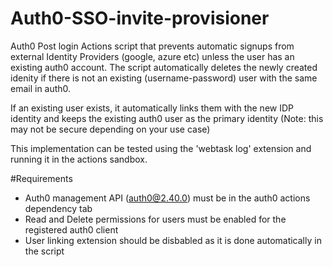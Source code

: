 # Auth0-SSO-invite-provisioner
Auth0 Post login Actions script that prevents automatic signups from external Identity Providers (google, azure etc) unless the user has an existing auth0 account.
The script automatically deletes the newly created idenity if there is not an existing (username-password) user with the same email in auth0. 

If an existing user
exists, it automatically links them with the new IDP identity and keeps the existing auth0 user as the primary identity (Note: this may not be secure depending on your use case)

This implementation can be tested using the 'webtask log' extension and running it in the actions sandbox.

#Requirements
- Auth0 management API (auth0@2.40.0) must be in the auth0 actions dependency tab 
- Read and Delete permissions for users must be enabled for the registered auth0 client
- User linking extension should be disbabled as it is done automatically in the script
